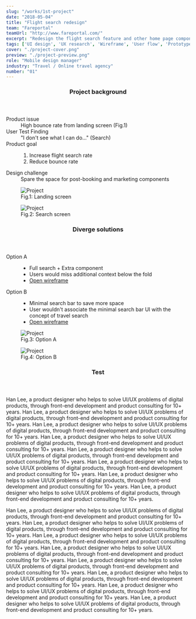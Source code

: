 ```yaml
---
slug: "/works/1st-project"
date: "2018-05-04"
title: "Flight search redesign"
team: "Fareportal"
teamUrl: "http://www.fareportal.com/"
excerpt: "Redesign the flight search feature and other home page componets for CheapOair iOS native app to improve funnel."
tags: ['UI design', 'UX research', 'Wireframe', 'User flow', 'Prototype', 'Interaction', 'iOS HIG', 'Front-end', 'Styled components', 'REACT JS']
cover: "./project-cover.png"
preview: "./project-preview.png"
role: "Mobile design manager"
industry: "Travel / Online travel agency"
number: "01"
---
```


<div class="content-section project-content project-content--6/4">
  <div class="project-content__column">
    <header class="content-section__header">
      <h3 class="h3">Project background</h3>
    </header>
    <dl>
      <dt>Product issue</dt>
      <dd>
        High bounce rate from landing screen (Fig.1)
      </dd>
      <dt>User Test Finding</dt>
      <dd>
        "I don't see what I can do..." (Search)
      </dd>
      <dt>Product goal</dt>
      <dd>
        <ol class="ordered-list">
          <li>Increase flight search rate</li>
          <li>Reduce bounce rate</li>
        </ol>
      </dd>
      <dt>Design challenge</dt>
      <dd>
        Spare the space for post-booking and marketing components
      </dd>
    </dl>
  </div>
  <div class="project-content__column project-content__image-grid project-content__image-grid-overlay">
    <figure class="project-content__figure">
      <img src="./project01.png" alt="Project" />
      <figcaption>Fig.1: Landing screen</figcaption>
    </figure>
    <figure class="project-content__figure">
      <img src="./project02.png" alt="Project" />
      <figcaption>Fig.2: Search screen</figcaption>
    </figure>
  </div>
</div>
<div class="content-section project-content project-content--4/6 project-content--flipped">
  <div class="project-content__column">
    <header class="content-section__header">
      <h3 class="h3">Diverge solutions</h3>
    </header>
    <dl>
      <dt>Option A</dt>
      <dd>
        <ul class="bulleted-list">
          <li>Full search + Extra component</li>
          <li>Users would miss additional context below the fold</li>
          <li><a href="#" class="text-sm text-gray-600">Open wireframe</a></li>
        </ul>
      </dd>
      <dt>Option B</dt>
      <dd>
        <ul class="bulleted-list">
          <li>Minimal search bar to save more space</li>
          <li>User wouldn't associate the minimal search bar UI with the concept of travel search</li>
          <li><a href="#" class="text-sm text-gray-600">Open wireframe</a></li>
        </ul>
      </dd>
    </dl>
  </div>
  <div class="project-content__column project-content__image-grid project-content__image-grid-overlay">
    <figure class="project-content__figure">
      <img src="./project03.png" alt="Project" />
      <figcaption>Fig.3: Option A</figcaption>
    </figure>
    <figure class="project-content__figure">
      <img src="./project04.png" alt="Project" />
      <figcaption>Fig.4: Option B</figcaption>
    </figure>
  </div>
</div>
<div class="content-section">
  <header class="content-section__header">
    <h3 class="h3">Test</h3>
  </header>
  <p>
    Han Lee, a product designer who helps to solve UI/UX problems of digital products, through front-end development and product consulting for 10+ years. Han Lee, a product designer who helps to solve UI/UX problems of digital products, through front-end development and product consulting for 10+ years. Han Lee, a product designer who helps to solve UI/UX problems of digital products, through front-end development and product consulting for 10+ years. Han Lee, a product designer who helps to solve UI/UX problems of digital products, through front-end development and product consulting for 10+ years. Han Lee, a product designer who helps to solve UI/UX problems of digital products, through front-end development and product consulting for 10+ years. Han Lee, a product designer who helps to solve UI/UX problems of digital products, through front-end development and product consulting for 10+ years. Han Lee, a product designer who helps to solve UI/UX problems of digital products, through front-end development and product consulting for 10+ years. Han Lee, a product designer who helps to solve UI/UX problems of digital products, through front-end development and product consulting for 10+ years.
  </p>
  <p>
    Han Lee, a product designer who helps to solve UI/UX problems of digital products, through front-end development and product consulting for 10+ years. Han Lee, a product designer who helps to solve UI/UX problems of digital products, through front-end development and product consulting for 10+ years. Han Lee, a product designer who helps to solve UI/UX problems of digital products, through front-end development and product consulting for 10+ years. Han Lee, a product designer who helps to solve UI/UX problems of digital products, through front-end development and product consulting for 10+ years. Han Lee, a product designer who helps to solve UI/UX problems of digital products, through front-end development and product consulting for 10+ years. Han Lee, a product designer who helps to solve UI/UX problems of digital products, through front-end development and product consulting for 10+ years. Han Lee, a product designer who helps to solve UI/UX problems of digital products, through front-end development and product consulting for 10+ years. Han Lee, a product designer who helps to solve UI/UX problems of digital products, through front-end development and product consulting for 10+ years.
  </p>
</div>
